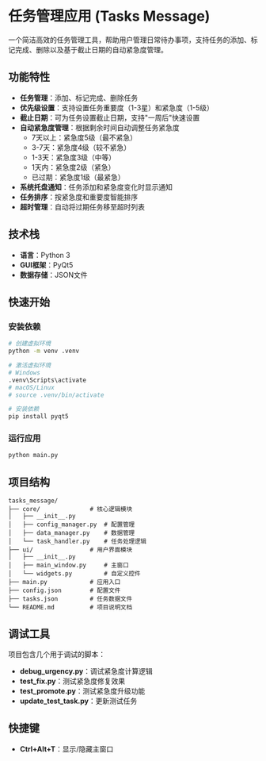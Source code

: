 # 任务管理应用 (Tasks Message)

一个简洁高效的任务管理工具，帮助用户管理日常待办事项，支持任务的添加、标记完成、删除以及基于截止日期的自动紧急度管理。

## 功能特性

- **任务管理**：添加、标记完成、删除任务
- **优先级设置**：支持设置任务重要度（1-3星）和紧急度（1-5级）
- **截止日期**：可为任务设置截止日期，支持"一周后"快速设置
- **自动紧急度管理**：根据剩余时间自动调整任务紧急度
  - 7天以上：紧急度5级（最不紧急）
  - 3-7天：紧急度4级（较不紧急）
  - 1-3天：紧急度3级（中等）
  - 1天内：紧急度2级（紧急）
  - 已过期：紧急度1级（最紧急）
- **系统托盘通知**：任务添加和紧急度变化时显示通知
- **任务排序**：按紧急度和重要度智能排序
- **超时管理**：自动将过期任务移至超时列表

## 技术栈

- **语言**：Python 3
- **GUI框架**：PyQt5
- **数据存储**：JSON文件

## 快速开始

### 安装依赖

```bash
# 创建虚拟环境
python -m venv .venv

# 激活虚拟环境
# Windows
.venv\Scripts\activate
# macOS/Linux
# source .venv/bin/activate

# 安装依赖
pip install pyqt5
```

### 运行应用

```bash
python main.py
```

## 项目结构

```
tasks_message/
├── core/              # 核心逻辑模块
│   ├── __init__.py
│   ├── config_manager.py  # 配置管理
│   ├── data_manager.py    # 数据管理
│   └── task_handler.py    # 任务处理逻辑
├── ui/                # 用户界面模块
│   ├── __init__.py
│   ├── main_window.py     # 主窗口
│   └── widgets.py         # 自定义控件
├── main.py            # 应用入口
├── config.json        # 配置文件
├── tasks.json         # 任务数据文件
└── README.md          # 项目说明文档
```

## 调试工具

项目包含几个用于调试的脚本：

- **debug_urgency.py**：调试紧急度计算逻辑
- **test_fix.py**：测试紧急度修复效果
- **test_promote.py**：测试紧急度升级功能
- **update_test_task.py**：更新测试任务

## 快捷键

- **Ctrl+Alt+T**：显示/隐藏主窗口
